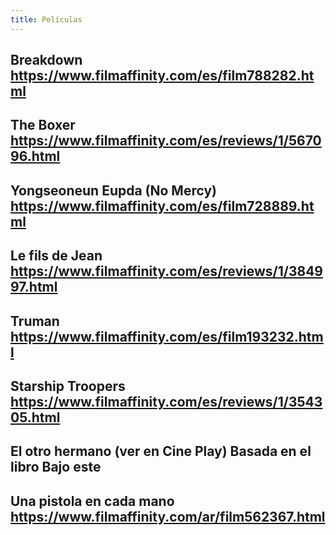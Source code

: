 ```yaml
---
title: Películas
---
```


## Breakdown https://www.filmaffinity.com/es/film788282.html
## The Boxer https://www.filmaffinity.com/es/reviews/1/567096.html
## Yongseoneun Eupda (No Mercy)  https://www.filmaffinity.com/es/film728889.html
## Le fils de Jean https://www.filmaffinity.com/es/reviews/1/384997.html
## Truman https://www.filmaffinity.com/es/film193232.html
## Starship Troopers https://www.filmaffinity.com/es/reviews/1/354305.html
## El otro hermano (ver en Cine Play) Basada en el libro Bajo este
## Una pistola en cada mano https://www.filmaffinity.com/ar/film562367.html
